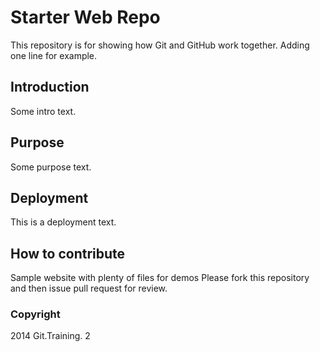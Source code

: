 # Starter Web Repo

This repository is for showing how Git and GitHub work together.
Adding one line for example.

## Introduction

Some intro text.

## Purpose

Some purpose text.

## Deployment

This is a deployment text.

## How to contribute

Sample website with plenty of files for demos
Please fork this repository and then issue pull request for review.

### Copyright 

2014 Git.Training. 2
